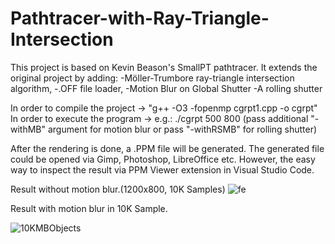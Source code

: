 # Pathtracer-with-Ray-Triangle-Intersection
This project is based on Kevin Beason's SmallPT pathtracer. It extends the original project by adding:
-Möller-Trumbore ray-triangle intersection algorithm,
-.OFF file loader,
-Motion Blur on Global Shutter
-A rolling shutter

In order to compile the project -> "g++ -O3 -fopenmp cgrpt1.cpp -o cgrpt"
In order to execute the program ->  e.g.: ./cgrpt 500 800 (pass additional "-withMB" argument for motion blur or pass "-withRSMB" for rolling shutter) 

  After the rendering is done, a .PPM file will be generated. The generated file could be opened via Gimp, Photoshop, LibreOffice etc. However,
the easy way to inspect the result via PPM Viewer extension in Visual Studio Code.

Result without motion blur.(1200x800, 10K Samples)
![fe](https://user-images.githubusercontent.com/43638551/144505443-63bf9e9a-e7a5-407f-9385-9b305d8d0c76.png)


Result with motion blur in 10K Sample.

![10KMBObjects](https://user-images.githubusercontent.com/43638551/144202495-f889eda3-4469-4549-ad28-f59f8dd05ecd.png)

